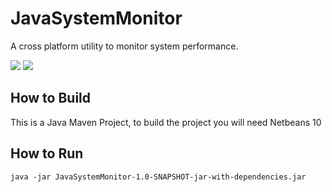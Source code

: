 # JavaSystemMonitor

A cross platform utility to monitor system performance.

![](https://raw.githubusercontent.com/theopensourcewarrior/JavaSystemMonitor/master/readme/JavaSystemMonitor.png)
![](https://raw.githubusercontent.com/theopensourcewarrior/JavaSystemMonitor/master/readme/JavaSystemMonitor2.png)

## How to Build
This is a Java Maven Project, to build the project you will need Netbeans 10

## How to Run
```
java -jar JavaSystemMonitor-1.0-SNAPSHOT-jar-with-dependencies.jar
```

